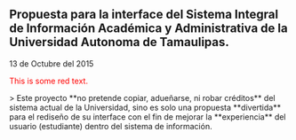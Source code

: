 ## Propuesta para la interface del Sistema Integral de Información Académica y Administrativa de la Universidad Autonoma de Tamaulipas.

13 de Octubre del 2015
<p style='color:red'>This is some red text.</p>
> Este proyecto **no pretende copiar, adueñarse, ni robar créditos** del sistema actual de la Universidad, sino es solo una propuesta **divertida** para el rediseño de su interface con el fin de mejorar la **experiencia** del usuario (estudiante) dentro del sistema de información.

